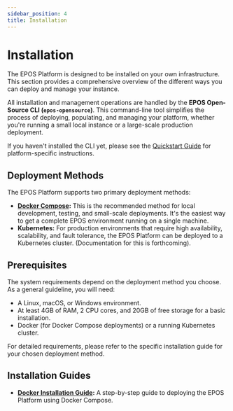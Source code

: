 ```yaml
---
sidebar_position: 4
title: Installation
---
```


# Installation

The EPOS Platform is designed to be installed on your own infrastructure. This section provides a comprehensive overview of the different ways you can deploy and manage your instance.

All installation and management operations are handled by the **EPOS Open-Source CLI (`epos-opensource`)**. This command-line tool simplifies the process of deploying, populating, and managing your platform, whether you're running a small local instance or a large-scale production deployment.

If you haven't installed the CLI yet, please see the [Quickstart Guide](../quickstart.md) for platform-specific instructions.

## Deployment Methods

The EPOS Platform supports two primary deployment methods:

*   **[Docker Compose](./docker.md):** This is the recommended method for local development, testing, and small-scale deployments. It's the easiest way to get a complete EPOS environment running on a single machine.
*   **Kubernetes:** For production environments that require high availability, scalability, and fault tolerance, the EPOS Platform can be deployed to a Kubernetes cluster. (Documentation for this is forthcoming).

## Prerequisites

The system requirements depend on the deployment method you choose. As a general guideline, you will need:

*   A Linux, macOS, or Windows environment.
*   At least 4GB of RAM, 2 CPU cores, and 20GB of free storage for a basic installation.
*   Docker (for Docker Compose deployments) or a running Kubernetes cluster.

For detailed requirements, please refer to the specific installation guide for your chosen deployment method.

## Installation Guides

*   **[Docker Installation Guide](./docker.md):** A step-by-step guide to deploying the EPOS Platform using Docker Compose.